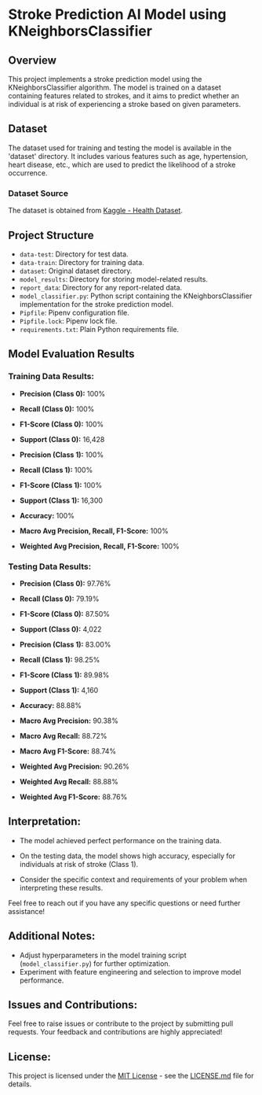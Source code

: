 # Stroke Prediction AI Model using KNeighborsClassifier


## Overview

This project implements a stroke prediction model using the KNeighborsClassifier algorithm. The model is trained on a dataset containing features related to strokes, and it aims to predict whether an individual is at risk of experiencing a stroke based on given parameters.

## Dataset

The dataset used for training and testing the model is available in the 'dataset' directory. It includes various features such as age, hypertension, heart disease, etc., which are used to predict the likelihood of a stroke occurrence.

### Dataset Source

The dataset is obtained from [Kaggle - Health Dataset](https://www.kaggle.com/datasets/prosperchuks/health-dataset).

## Project Structure

- `data-test`: Directory for test data.
- `data-train`: Directory for training data.
- `dataset`: Original dataset directory.
- `model_results`: Directory for storing model-related results.
- `report_data`: Directory for any report-related data.
- `model_classifier.py`: Python script containing the KNeighborsClassifier implementation for the stroke prediction model.
- `Pipfile`: Pipenv configuration file.
- `Pipfile.lock`: Pipenv lock file.
- `requirements.txt`: Plain Python requirements file.

## Model Evaluation Results

### Training Data Results:

- **Precision (Class 0):** 100%
- **Recall (Class 0):** 100%
- **F1-Score (Class 0):** 100%
- **Support (Class 0):** 16,428

- **Precision (Class 1):** 100%
- **Recall (Class 1):** 100%
- **F1-Score (Class 1):** 100%
- **Support (Class 1):** 16,300

- **Accuracy:** 100%
- **Macro Avg Precision, Recall, F1-Score:** 100%
- **Weighted Avg Precision, Recall, F1-Score:** 100%

### Testing Data Results:

- **Precision (Class 0):** 97.76%
- **Recall (Class 0):** 79.19%
- **F1-Score (Class 0):** 87.50%
- **Support (Class 0):** 4,022

- **Precision (Class 1):** 83.00%
- **Recall (Class 1):** 98.25%
- **F1-Score (Class 1):** 89.98%
- **Support (Class 1):** 4,160

- **Accuracy:** 88.88%
- **Macro Avg Precision:** 90.38%
- **Macro Avg Recall:** 88.72%
- **Macro Avg F1-Score:** 88.74%

- **Weighted Avg Precision:** 90.26%
- **Weighted Avg Recall:** 88.88%
- **Weighted Avg F1-Score:** 88.76%

## Interpretation:

- The model achieved perfect performance on the training data.

- On the testing data, the model shows high accuracy, especially for individuals at risk of stroke (Class 1).

- Consider the specific context and requirements of your problem when interpreting these results.

Feel free to reach out if you have any specific questions or need further assistance!

## Additional Notes:

- Adjust hyperparameters in the model training script (`model_classifier.py`) for further optimization.
- Experiment with feature engineering and selection to improve model performance.

## Issues and Contributions:

Feel free to raise issues or contribute to the project by submitting pull requests. Your feedback and contributions are highly appreciated!

## License:

This project is licensed under the [MIT License](LICENSE.md) - see the [LICENSE.md](LICENSE.md) file for details.
